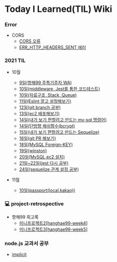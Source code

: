 # Today I Learned(TIL) Wiki

### Error

- CORS
  - [CORS 오류](./Error/corsErr.md)
  - [ERR_HTTP_HEADERS_SENT 에러](./Error/ERR_HTTP_HEADERS_SENT.md)

### 2021 TIL

- 10월

  - [9일(항해99 주특기주차 WA)](./2021-10/20211009.md)
  - [10일(middleware, Jest를 통한 코드테스트)](./2021-10/20211010.md)
  - [10일(자료구조, Stack, Queue)](./2021-10/20211010-2.md)
  - [11일(Eslint 깔고 설정해보기)](./2021-10/20211011.md)
  - [12일(git branch 공부)](./2021-10/20211012.md)
  - [13일(ec2 배포해보기)](./2021-10/20211013.md)
  - [14일(내가 보기 편할려고 만드는 my-sql 명령어)](./2021-10/20211014-mysql.md)
  - [14일(단방향 해쉬함수(bcrypt)](./2021-10/20211014-bcrypt.md)
  - [15일(내가 보기 편할려고 만드는 Sequelize)](./2021-10/20211015-Sequelize.md)
  - [16일(git PR 해보기)](./2021-10/20211016-gitPR.md)
  - [18일(MySQL Foreign-KEY)](./2021-10/20211018-MySQL-FK.md)
  - [19일(winston)](./2021-10/20211019-winston.md)
  - [20일(MySQL ec2 설치)](./2021-10/20211020-ec2mysql.md)
  - [21일~22일(jest 다시 공부)](./2021-10/20211021-jest.md)
  - [24일(sequelize 관계 설정 공부)](./2021-10/20211024-Sequelize관계.md)

- 11월
  - [10일(passport(local,kakao))](./2021-11/20211110.md)

### 💻 project-retrospective

- 항해99 회고록
  - [미니프로젝트2[hanghae99-week4]](./project-retrospective/hanghae99-week4.md)
  - [미니프로젝트3[hanghae99-week5]](./project-retrospective/hanghae99-week5.md)

### node.js 교과서 공부

- [implicit](./node.js-book/node.js.md)
